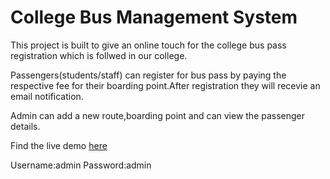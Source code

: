 # College Bus Management System

This project is built to give an online touch for the college bus pass registration which is follwed in our college.

Passengers(students/staff) can register for bus pass by paying the respective fee for their boarding point.After registration they will recevie an email notification.

Admin can add a new route,boarding point and can view the passenger details.

Find the live demo [here](https://still-basin-14517.herokuapp.com/)

Username:admin
Password:admin

